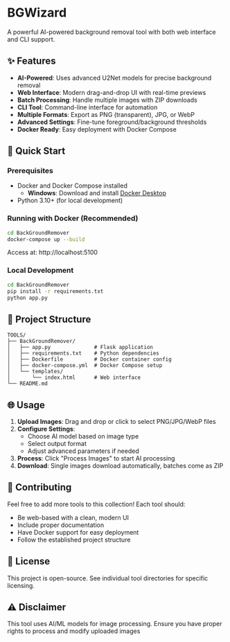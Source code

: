 # BGWizard

A powerful AI-powered background removal tool with both web interface and CLI support.

## ✨ Features

- **AI-Powered**: Uses advanced U2Net models for precise background removal
- **Web Interface**: Modern drag-and-drop UI with real-time previews
- **Batch Processing**: Handle multiple images with ZIP downloads
- **CLI Tool**: Command-line interface for automation
- **Multiple Formats**: Export as PNG (transparent), JPG, or WebP
- **Advanced Settings**: Fine-tune foreground/background thresholds
- **Docker Ready**: Easy deployment with Docker Compose

## 🚀 Quick Start

### Prerequisites
- Docker and Docker Compose installed
  - **Windows**: Download and install [Docker Desktop](https://www.docker.com/products/docker-desktop)
- Python 3.10+ (for local development)

### Running with Docker (Recommended)
```bash
cd BackGroundRemover
docker-compose up --build
```
Access at: http://localhost:5100

### Local Development
```bash
cd BackGroundRemover
pip install -r requirements.txt
python app.py
```

## 📁 Project Structure
```
TOOLS/
├── BackGroundRemover/
│   ├── app.py              # Flask application
│   ├── requirements.txt    # Python dependencies
│   ├── Dockerfile          # Docker container config
│   ├── docker-compose.yml  # Docker Compose setup
│   └── templates/
│       └── index.html      # Web interface
└── README.md
```

## 🌐 Usage

1. **Upload Images**: Drag and drop or click to select PNG/JPG/WebP files
2. **Configure Settings**:
   - Choose AI model based on image type
   - Select output format
   - Adjust advanced parameters if needed
3. **Process**: Click "Process Images" to start AI processing
4. **Download**: Single images download automatically, batches come as ZIP

## 🤝 Contributing

Feel free to add more tools to this collection! Each tool should:
- Be web-based with a clean, modern UI
- Include proper documentation
- Have Docker support for easy deployment
- Follow the established project structure

## 📄 License

This project is open-source. See individual tool directories for specific licensing.

## ⚠️ Disclaimer

This tool uses AI/ML models for image processing. Ensure you have proper rights to process and modify uploaded images